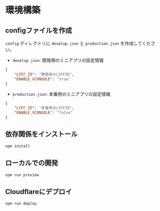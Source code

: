 # 環境構築
## configファイルを作成
`config` ディレクトリに `develop.json` と `production.json` を作成してください。

- `develop.json`: 開発用のミニアプリの設定情報
```json
{
    "LIFF_ID": "開発用のLIFFID",
    "ENABLE_VCONSOLE": "true"
}
```

- `production.json`: 本番用のミニアプリの設定情報
```json
{
    "LIFF_ID": "本番用のLIFFID",
    "ENABLE_VCONSOLE": "false"
}
```

## 依存関係をインストール
```bash
npm install
```

## ローカルでの開発
```bash
npm run preview
```

## Cloudflareにデプロイ
```bash
npm run deploy
```
